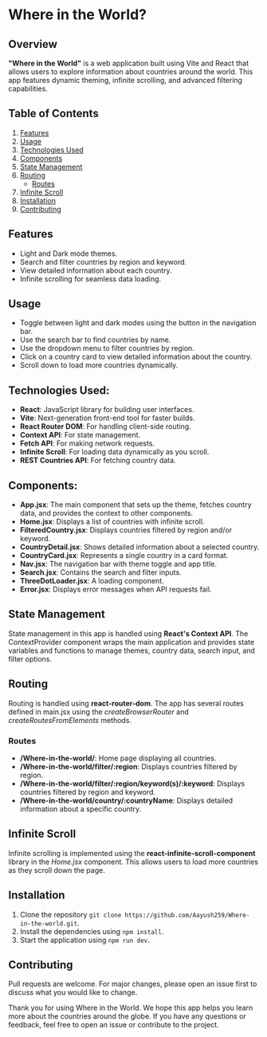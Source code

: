 # Where in the World?

## Overview

**"Where in the World"** is a web application built using Vite and React that allows users to explore information about countries around the world. This app features dynamic theming, infinite scrolling, and advanced filtering capabilities.

## Table of Contents

1. [Features](#features)
2. [Usage](#usage)
3. [Technologies Used](#technologies-used)
4. [Components](#components)
5. [State Management](#state-management)
6. [Routing](#routing)
    - [Routes](#routes)
7. [Infinite Scroll](#infinite-scroll)
8. [Installation](#installation)
9. [Contributing](#contributing)

## Features

- Light and Dark mode themes.
- Search and filter countries by region and keyword.
- View detailed information about each country.
- Infinite scrolling for seamless data loading.

## Usage

- Toggle between light and dark modes using the button in the navigation bar.
- Use the search bar to find countries by name.
- Use the dropdown menu to filter countries by region.
- Click on a country card to view detailed information about the country.
- Scroll down to load more countries dynamically.

## Technologies Used:

- **React**: JavaScript library for building user interfaces.
- **Vite**: Next-generation front-end tool for faster builds.
- **React Router DOM**: For handling client-side routing.
- **Context API**: For state management.
- **Fetch API**: For making network requests.
- **Infinite Scroll**: For loading data dynamically as you scroll.
- **REST Countries API**: For fetching country data.

## Components:

- **App.jsx**: The main component that sets up the theme, fetches country data, and provides the context to other components.
- **Home.jsx**: Displays a list of countries with infinite scroll.
- **FilteredCountry.jsx**: Displays countries filtered by region and/or keyword.
- **CountryDetail.jsx**: Shows detailed information about a selected country.
- **CountryCard.jsx**: Represents a single country in a card format.
- **Nav.jsx**: The navigation bar with theme toggle and app title.
- **Search.jsx**: Contains the search and filter inputs.
- **ThreeDotLoader.jsx**: A loading component.
- **Error.jsx**: Displays error messages when API requests fail.

## State Management

State management in this app is handled using **React's Context API**. The ContextProvider component wraps the main application and provides state variables and functions to manage themes, country data, search input, and filter options.

## Routing

Routing is handled using **react-router-dom**. The app has several routes defined in main.jsx using the *createBrowserRouter* and *createRoutesFromElements* methods.

### Routes

- **/Where-in-the-world/**: Home page displaying all countries.
- **/Where-in-the-world/filter/:region**: Displays countries filtered by region.
- **/Where-in-the-world/filter/:region/keyword(s)/:keyword**: Displays countries filtered by region and keyword.
- **/Where-in-the-world/country/:countryName**: Displays detailed information about a specific country.

## Infinite Scroll

Infinite scrolling is implemented using the **react-infinite-scroll-component** library in the *Home.jsx* component. This allows users to load more countries as they scroll down the page.

## Installation

1. Clone the repository `git clone https://github.com/Aayush259/Where-in-the-world.git`.
2. Install the dependencies using `npm install`.
3. Start the application using `npm run dev`.

## Contributing

Pull requests are welcome. For major changes, please open an issue first to discuss what you would like to change.


Thank you for using Where in the World. We hope this app helps you learn more about the countries around the globe. If you have any questions or feedback, feel free to open an issue or contribute to the project.
